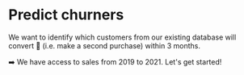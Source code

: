 # Predict churners
We want to identify which customers from our existing database will convert 🔁 (i.e. make a second purchase) within 3 months.

➡️ We have access to sales from 2019 to 2021. Let's get started!
